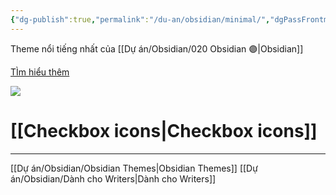 ```yaml
---
{"dg-publish":true,"permalink":"/du-an/obsidian/minimal/","dgPassFrontmatter":true}
---
```


Theme nổi tiếng nhất của [[Dự án/Obsidian/020 Obsidian 🟣\|Obsidian]]

[TÌm hiểu thêm](https://minimal.guide/Home)

![](https://i.imgur.com/s8EQuJb.png)



# [[Checkbox icons\|Checkbox icons]]

---
[[Dự án/Obsidian/Obsidian Themes\|Obsidian Themes]]
[[Dự án/Obsidian/Dành cho Writers\|Dành cho Writers]]